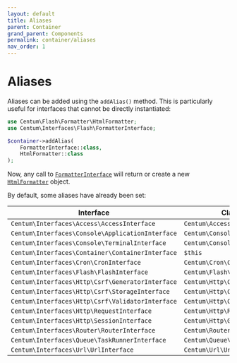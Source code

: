 ```yaml
---
layout: default
title: Aliases
parent: Container
grand_parent: Components
permalink: container/aliases
nav_order: 1
---
```




# Aliases

Aliases can be added using the `addAlias()` method.
This is particularly useful for interfaces that cannot be directly instantiated:

```php
use Centum\Flash\Formatter\HtmlFormatter;
use Centum\Interfaces\Flash\FormatterInterface;

$container->addAlias(
    FormatterInterface::class,
    HtmlFormatter::class
);
```

Now, any call to [`FormatterInterface`](https://github.com/SidRoberts/centum/blob/development/src/Interfaces/Flash/FormatterInterface.php) will return or create a new [`HtmlFormatter`](https://github.com/SidRoberts/centum/blob/development/src/Flash/Formatter/HtmlFormatter.php) object.

By default, some aliases have already been set:

| Interface                                        | Class                        |
| ------------------------------------------------ | ---------------------------- |
| `Centum\Interfaces\Access\AccessInterface`       | `Centum\Access\Access`       |
| `Centum\Interfaces\Console\ApplicationInterface` | `Centum\Console\Application` |
| `Centum\Interfaces\Console\TerminalInterface`    | `Centum\Console\Terminal`    |
| `Centum\Interfaces\Container\ContainerInterface` | `$this`                      |
| `Centum\Interfaces\Cron\CronInterface`           | `Centum\Cron\Cron`           |
| `Centum\Interfaces\Flash\FlashInterface`         | `Centum\Flash\Flash`         |
| `Centum\Interfaces\Http\Csrf\GeneratorInterface` | `Centum\Http\Csrf\Generator` |
| `Centum\Interfaces\Http\Csrf\StorageInterface`   | `Centum\Http\Csrf\Storage`   |
| `Centum\Interfaces\Http\Csrf\ValidatorInterface` | `Centum\Http\Csrf\Validator` |
| `Centum\Interfaces\Http\RequestInterface`        | `Centum\Http\Request`        |
| `Centum\Interfaces\Http\SessionInterface`        | `Centum\Http\GlobalSession`  |
| `Centum\Interfaces\Router\RouterInterface`       | `Centum\Router\Router`       |
| `Centum\Interfaces\Queue\TaskRunnerInterface`    | `Centum\Queue\TaskRunner`    |
| `Centum\Interfaces\Url\UrlInterface`             | `Centum\Url\Url`             |
